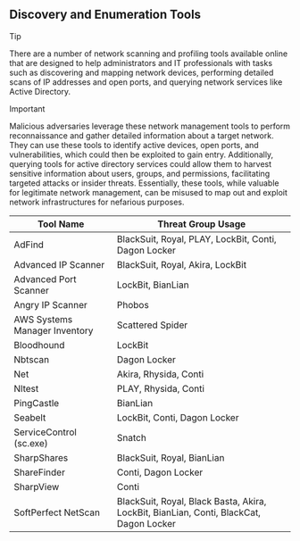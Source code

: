 ## Discovery and Enumeration Tools

> [!TIP]
> There are a number of network scanning and profiling tools available online that are designed to help administrators and IT professionals with tasks such as discovering and mapping network devices, performing detailed scans of IP addresses and open ports, and querying network services like Active Directory. 

> [!IMPORTANT]
> Malicious adversaries leverage these network management tools to perform reconnaissance and gather detailed information about a target network. They can use these tools to identify active devices, open ports, and vulnerabilities, which could then be exploited to gain entry. Additionally, querying tools for active directory services could allow them to harvest sensitive information about users, groups, and permissions, facilitating targeted attacks or insider threats. Essentially, these tools, while valuable for legitimate network management, can be misused to map out and exploit network infrastructures for nefarious purposes.

| Tool Name | Threat Group Usage |
|---|---|
| AdFind | BlackSuit, Royal, PLAY, LockBit, Conti, Dagon Locker |
| Advanced IP Scanner | BlackSuit, Royal, Akira, LockBit |
| Advanced Port Scanner| LockBit, BianLian |
| Angry IP Scanner | Phobos |
| AWS Systems Manager Inventory | Scattered Spider |
| Bloodhound | LockBit |
| Nbtscan | Dagon Locker | 
| Net | Akira, Rhysida, Conti |
| Nltest | PLAY, Rhysida, Conti |
| PingCastle | BianLian |
| Seabelt | LockBit, Conti, Dagon Locker |
| ServiceControl (sc.exe) | Snatch |
| SharpShares | BlackSuit, Royal, BianLian |
| ShareFinder | Conti, Dagon Locker |
| SharpView | Conti |
| SoftPerfect NetScan | BlackSuit, Royal, Black Basta, Akira, LockBit, BianLian, Conti, BlackCat, Dagon Locker |
